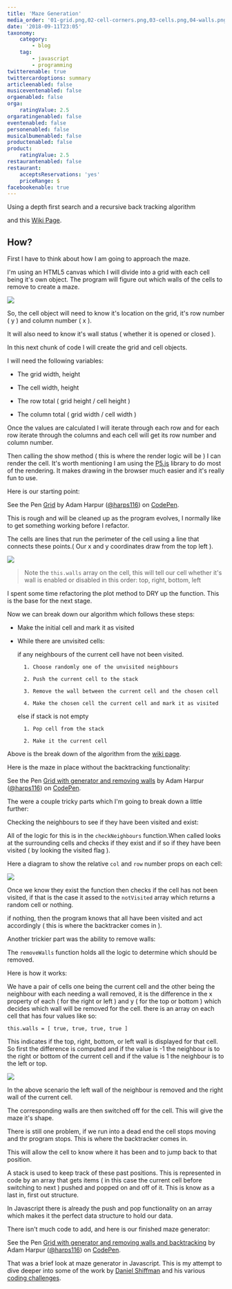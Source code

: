 ```yaml
---
title: 'Maze Generation'
media_order: '01-grid.png,02-cell-corners.png,03-cells.png,04-walls.png'
date: '2018-09-11T23:05'
taxonomy:
    category:
        - blog
    tag:
        - javascript
        - programming
twitterenable: true
twittercardoptions: summary
articleenabled: false
musiceventenabled: false
orgaenabled: false
orga:
    ratingValue: 2.5
orgaratingenabled: false
eventenabled: false
personenabled: false
musicalbumenabled: false
productenabled: false
product:
    ratingValue: 2.5
restaurantenabled: false
restaurant:
    acceptsReservations: 'yes'
    priceRange: $
facebookenable: true
---
```


Using a depth first search and a recursive back tracking algorithm

and this [Wiki Page](https://en.wikipedia.org/wiki/Maze_generation_algorithm#Recursive_backtracker).

## How?

First I have to think about how I am going to approach the maze.

I'm using an HTML5 canvas which I will divide into a grid with each cell being it's own object. The program will figure out which walls of the cells to remove to create a maze.

![](01-grid.png)

So, the cell object will need to know it's location on the grid, it's row number ( y ) and column number ( x ).

It will also need to know it's wall status ( whether it is opened or closed ).

In this next chunk of code I will create the grid and cell objects.

I will need the following variables:

* The grid width, height

* The cell width, height 

* The row total ( grid height / cell height )

* The column total ( grid width / cell width )

Once the values are calculated I will iterate through each row and for each row iterate through the columns and each cell will get its row number and column number.

Then calling the show method ( this is where the render logic will be ) I can render the cell. It's worth mentioning I am using the [P5.js](https://p5js.org/reference/) library to do most of the rendering. It makes drawing in the browser much easier and it's really fun to use.

Here is our starting point:


<p data-height="650" data-theme-id="0" data-slug-hash="dqJZWz" data-default-tab="js,result" data-user="harps116" data-pen-title="Grid" class="codepen">See the Pen <a href="https://codepen.io/harps116/pen/dqJZWz/">Grid</a> by Adam Harpur (<a href="https://codepen.io/harps116">@harps116</a>) on <a href="https://codepen.io">CodePen</a>.</p>
<script async src="https://static.codepen.io/assets/embed/ei.js"></script>

This is rough and will be cleaned up as the program evolves, I normally like to get something working before I refactor.

The cells are lines that run the perimeter of the cell using a line that connects these points.( Our x and y coordinates draw from the top left ).

![](02-cell-corners.png)

> Note the `this.walls` array on the cell, this will tell our cell whether it's wall is enabled or disabled in this order: top, right, bottom, left

I spent some time refactoring the plot method to DRY up the function. This is the base for the next stage.

Now we can break down our algorithm which follows these steps:

* Make the initial cell and mark it as visited
* While there are unvisited cells:
    
    if any neighbours of the current cell have not been visited.
       
        1. Choose randomly one of the unvisited neighbours

        2. Push the current cell to the stack

        3. Remove the wall between the current cell and the chosen cell

        4. Make the chosen cell the current cell and mark it as visited
    
    else if stack is not empty
        
        1. Pop cell from the stack
        
        2. Make it the current cell

Above is the break down of the algorithm from the [wiki page](https://en.wikipedia.org/wiki/Maze_generation_algorithm#Recursive_backtracker). 

Here is the maze in place without the backtracking functionality:

<p data-height="650" data-theme-id="0" data-slug-hash="JappvQ" data-default-tab="js,result" data-user="harps116" data-pen-title="Grid with generator and removing walls" class="codepen">See the Pen <a href="https://codepen.io/harps116/pen/JappvQ/">Grid with generator and removing walls</a> by Adam Harpur (<a href="https://codepen.io/harps116">@harps116</a>) on <a href="https://codepen.io">CodePen</a>.</p>
<script async src="https://static.codepen.io/assets/embed/ei.js"></script>



The were a couple tricky parts which I'm going to break down a little further:

Checking the neighbours to see if they have been visited and exist:

All of the logic for this is in the `checkNeighbours` function.When called looks at the surrounding cells and checks if they exist and if so if they have been visited ( by looking the visited flag ).

Here a diagram to show the relative `col` and `row` number props on each cell:

![](03-cells.png)

Once we know they exist the function then checks if the cell has not been visited, if that is the case it assed to the `notVisited` array which returns a random cell or nothing.

if nothing, then the program knows that all have been visited and act accordingly ( this is where the backtracker comes in ).

Another trickier part was the ability to remove walls: 

The `removeWalls` function holds all the logic to determine which should be removed.

Here is how it works:

We have a pair of cells one being the current cell and the other being the neighbour with each needing a wall removed, it is the difference in the x property of each ( for the right or left ) and y ( for the top or bottom ) which decides which wall will be removed for the cell. there is an array on each cell that has four values like so:

`this.walls = [ true, true, true, true ]`

This indicates if the top, right, bottom, or left wall is displayed for that cell. So first the difference is computed and if the value is -1 the neighbour is to the right or bottom of the current cell and if the value is 1 the neighbour is to the left or top.

![](04-walls.png)


In the above scenario the left wall of the neighbour is removed and the right wall of the current cell.

The corresponding walls are then switched off for the cell. This will give the maze it's shape.

There is still one problem, if we run into a dead end the cell stops moving and thr program stops. This is where the backtracker comes in.

This will allow the cell to know where it has been and to jump back to that position.

A stack is used to keep track of these past positions. This is represented in code by an array that gets items ( in this case the current cell before switching to next ) pushed and popped on and off of it. This is know as a last in, first out structure.

In Javascript there is already the push and pop functionality on an array which makes it the perfect data structure to hold our data.

There isn't much code to add, and here is our finished maze generator:

<p data-height="650" data-theme-id="0" data-slug-hash="NLyBJJ" data-default-tab="js,result" data-user="harps116" data-pen-title="Grid with generator and removing walls and backtracking" class="codepen">See the Pen <a href="https://codepen.io/harps116/pen/NLyBJJ/">Grid with generator and removing walls and backtracking</a> by Adam Harpur (<a href="https://codepen.io/harps116">@harps116</a>) on <a href="https://codepen.io">CodePen</a>.</p>
<script async src="https://static.codepen.io/assets/embed/ei.js"></script>


That was a brief look at maze generator in Javascript. This is my attempt to dive deeper into some of the work by [Daniel Shiffman](https://shiffman.net/) and his various [coding challenges](https://www.youtube.com/watch?v=HyK_Q5rrcr4&t).